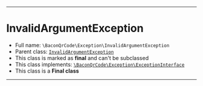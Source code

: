 ***

# InvalidArgumentException





* Full name: `\BaconQrCode\Exception\InvalidArgumentException`
* Parent class: [`InvalidArgumentException`](../../InvalidArgumentException.md)
* This class is marked as **final** and can't be subclassed
* This class implements:
[`\BaconQrCode\Exception\ExceptionInterface`](./ExceptionInterface.md)
* This class is a **Final class**






***

